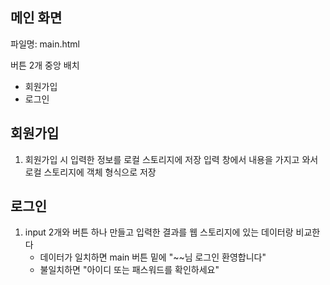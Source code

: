 ## 메인 화면

파일명: main.html

버튼 2개 중앙 배치

- 회원가입
- 로그인

## 회원가입

1. 회원가입 시 입력한 정보를 로컬 스토리지에 저장
   입력 창에서 내용을 가지고 와서 로컬 스토리지에 객체 형식으로 저장

## 로그인

1. input 2개와 버튼 하나 만들고 입력한 결과를 웹 스토리지에 있는 데이터랑 비교한다
   - 데이터가 일치하면 main 버튼 밑에 "~~님 로그인 환영합니다"
   - 불일치하면 "아이디 또는 패스워드를 확인하세요"
